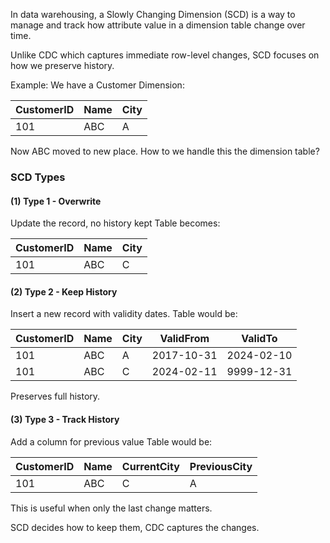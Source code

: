 In data warehousing, a Slowly Changing Dimension (SCD) is a way to manage and track how attribute value in a dimension 
table change over time. 

Unlike CDC which captures immediate row-level changes, SCD focuses on how we preserve history. 

Example:
We have a Customer Dimension:

| CustomerID | Name | City |
|------------|------|------|
| 101        | ABC  | A    |

Now ABC moved to new place. 
How to we handle this the dimension table? 

### SCD Types
#### (1) Type 1 - Overwrite
Update the record, no history kept 
Table becomes:

| CustomerID | Name | City |
|------------|------|------|
| 101        | ABC  | C    |

#### (2) Type 2 - Keep History
Insert a new record with validity dates.
Table would be:

| CustomerID | Name | City | ValidFrom  | ValidTo     |
|------------|------|------|------------|-------------|
| 101        | ABC  | A    | 2017-10-31 | 2024-02-10  |
| 101        | ABC  | C    | 2024-02-11 | 9999-12-31  |

Preserves full history.

#### (3) Type 3 - Track History
Add a column for previous value 
Table would be:


| CustomerID | Name | CurrentCity | PreviousCity |
|------------|------|-------------|--------------|
| 101        | ABC  | C           | A            |

This is useful when only the last change matters. 

SCD decides how to keep them, CDC captures the changes. 

